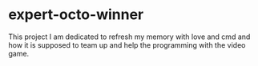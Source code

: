 # expert-octo-winner
This project I am dedicated to refresh my memory with love and cmd and how it is supposed to team up and help the programming with the video game.
